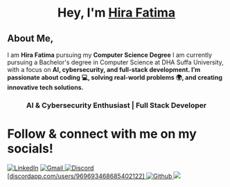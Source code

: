 <h1 align="center" >Hey, I'm <a href="https://www.linkedin.com/in/hira-fatimaa/" target="_blank"> Hira Fatima </a> </h1>
<h2>About Me,</h2> 

 I am <b>Hira Fatima</b> pursuing my <b>Computer Science Degree</b> I am currently pursuing a Bachelor's degree in Computer Science at DHA Suffa University, with a focus on <b>AI, cybersecurity, and full-stack development. I’m passionate about coding 💻, solving real-world problems 🌍, and creating innovative tech solutions.</b>
 
 <h3 align="center"> AI & Cybersecurity Enthusiast | Full Stack Developer</h3>
 
 <div>
 <h1>Follow & connect with me on my socials!</h1>

<a  href="https://www.linkedin.com/in/hira-fatimaa/" target="_blank"><img alt="LinkedIn" src="https://img.shields.io/badge/linkedin%20-%230077B5.svg?&style=for-the-badge&logo=linkedin&logoColor=white" /></a>
<a href="mailto:hirafatimaa718@gmail.com"><img  alt="Gmail" src="https://img.shields.io/badge/Gmail-D14836?style=for-the-badge&logo=gmail&logoColor=white" />
![Discord](https://img.shields.io/badge/@.hirafatima-%235865F2.svg?style=for-the-badge&logo=discord&logoColor=white) [discordapp.com/users/969693468685402122]
<a  href="https://github.com/hirafatimaa"><img alt=" Github" src="https://img.shields.io/badge/github-%23121011.svg?style=for-the-badge&logo=github&logoColor=white">
<a href="https://medium.com/@hirafatimaa718"><img src="https://img.shields.io/badge/Medium-12100E?style=for-the-badge&logo=medium&logoColor=white" />
</a>

</div>
 
 <div align="center">

<!--
**hirafatimaa/hirafatimaa** is a ✨ _special_ ✨ repository because its `README.md` (this file) appears on your GitHub profile.


